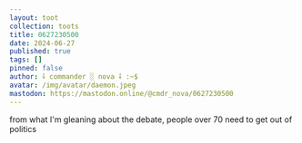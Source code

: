 ```yaml
---
layout: toot
collection: toots
title: 0627230500
date: 2024-06-27
published: true
tags: []
pinned: false
author: ⸸ commander ░ nova ⸸ :~$
avatar: /img/avatar/daemon.jpeg
mastodon: https://mastodon.online/@cmdr_nova/0627230500
---
```


from what I'm gleaning about the debate, people over 70 need to get out of politics
